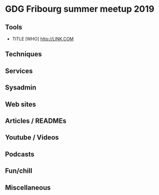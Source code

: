 # GDG Fribourg summer meetup 2019

## Tools

* TITLE [WHO] <http://LINK.COM>

## Techniques

## Services

## Sysadmin

## Web sites

## Articles / READMEs

## Youtube / Videos

## Podcasts

## Fun/chill

## Miscellaneous
